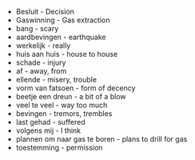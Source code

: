 
* Besluit - Decision 
* Gaswinning - Gas extraction
* bang - scary
* aardbevingen - earthquake
* werkelijk - really
* huis aan huis - house to house
* schade - injury
* af - away, from
* ellende - misery, trouble
* vorm van fatsoen - form of decency
* beetje een dreun - a bit of a blow
* veel te veel - way too much
* bevingen - tremors, trembles
* last gehad - suffered
* volgens mij - I think
* plannen om naar gas te boren - plans to drill for gas 
* toestemming - permission


